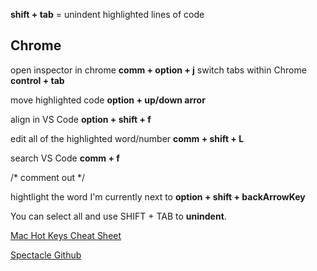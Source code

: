 **shift + tab** = unindent highlighted lines of code

## Chrome
open inspector in chrome **comm + option + j**
switch tabs within Chrome **control + tab**

move highlighted code **option + up/down arror**

align in VS Code **option + shift + f**

edit all of the highlighted word/number **comm + shift + L**

search VS Code **comm + f**

/* comment out */

hightlight the word I'm currently next to **option + shift + backArrowKey**

You can select all and use SHIFT + TAB to **unindent**.

[Mac Hot Keys Cheat Sheet](https://support.apple.com/en-us/HT201236)

[Spectacle Github](https://github.com/eczarny/spectacle)